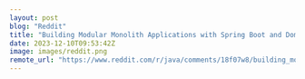 ```yaml
---
layout: post
blog: "Reddit"
title: "Building Modular Monolith Applications with Spring Boot and Domain Driven Design"
date: 2023-12-10T09:53:42Z
image: images/reddit.png
remote_url: "https://www.reddit.com/r/java/comments/18f07w8/building_modular_monolith_applications_with/"
---
```

